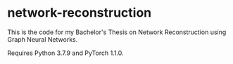 # network-reconstruction

This is the code for my Bachelor's Thesis on Network Reconstruction using Graph Neural Networks.

Requires Python 3.7.9 and PyTorch 1.1.0.
